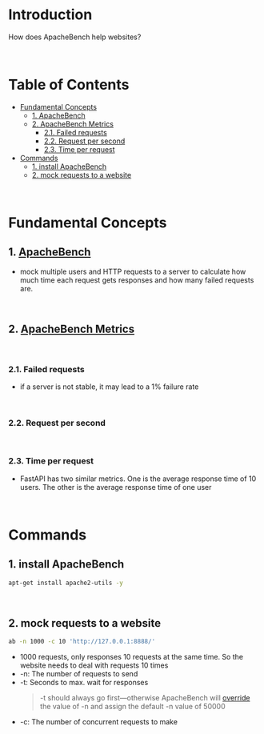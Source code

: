<!-- omit in toc -->
# Introduction
How does ApacheBench help websites?

<br />

<!-- omit in toc -->
# Table of Contents
- [Fundamental Concepts](#fundamental-concepts)
  - [1. ApacheBench](#1-apachebench)
  - [2. ApacheBench Metrics](#2-apachebench-metrics)
    - [2.1. Failed requests](#21-failed-requests)
    - [2.2. Request per second](#22-request-per-second)
    - [2.3. Time per request](#23-time-per-request)
- [Commands](#commands)
  - [1. install ApacheBench](#1-install-apachebench)
  - [2. mock requests to a website](#2-mock-requests-to-a-website)

<br />

# Fundamental Concepts

## 1. [ApacheBench](https://www.youtube.com/watch?v=2kpd7HceFz4)
* mock multiple users and HTTP requests to a server to calculate how much time each request gets responses and how many failed requests are.

<br />

## 2. [ApacheBench Metrics](https://www.datadoghq.com/blog/apachebench/#how-apachebench-works)

<br />

### 2.1. Failed requests
* if a server is not stable, it may lead to a 1% failure rate
  
<br />

### 2.2. Request per second

<br />

### 2.3. Time per request
* FastAPI has two similar metrics. One is the average response time of 10 users. The other is the average response time of one user

<br />

# Commands

## 1. install ApacheBench

  ```sh
  apt-get install apache2-utils -y
  ```

<br />

## 2. mock requests to a website 

  ```sh
  ab -n 1000 -c 10 'http://127.0.0.1:8888/'
  ```

  * 1000 requests, only responses 10 requests at the same time. So the website needs to deal with requests 10 times
  * -n: The number of requests to send
  * -t: Seconds to max. wait for responses
    > -t should always go first—otherwise ApacheBench will [override](https://www.pinkbike.com/news/Apache-Bench-you-may-be-using-it-incorrectly.html) the value of -n and assign the default -n value of 50000
  * -c: The number of concurrent requests to make

